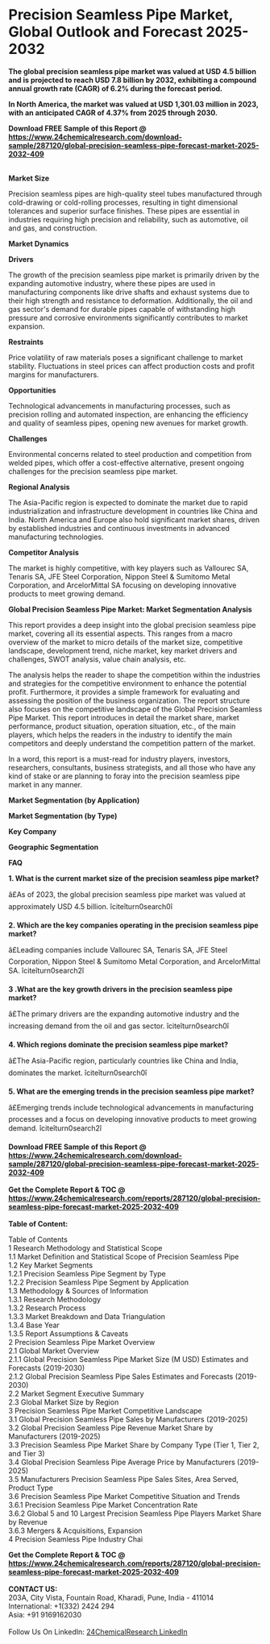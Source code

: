 <h1>Precision Seamless Pipe Market, Global Outlook and Forecast 2025-2032</h1><p><strong>The global precision seamless pipe market was valued at USD 4.5 billion and is projected to reach USD 7.8 billion by 2032, exhibiting a compound annual growth rate (CAGR) of 6.2% during the forecast period. </strong></p><p>
</p><p><strong>In North America, the market was valued at USD 1,301.03 million in 2023, with an anticipated CAGR of 4.37% from 2025 through 2030.</strong></p><div><b>Download FREE Sample of this Report @ 
            <a href="https://www.24chemicalresearch.com/download-sample/287120/global-precision-seamless-pipe-forecast-market-2025-2032-409">
            https://www.24chemicalresearch.com/download-sample/287120/global-precision-seamless-pipe-forecast-market-2025-2032-409</a></b></div><br><p>
<strong>Market Size</strong></p><p>
</p><p>
</p><p>Precision seamless pipes are high-quality steel tubes manufactured through cold-drawing or cold-rolling processes, resulting in tight dimensional tolerances and superior surface finishes. These pipes are essential in industries requiring high precision and reliability, such as automotive, oil and gas, and construction.</p><p>
<strong>Market Dynamics</strong></p><p>
</p><p><strong>Drivers</strong></p><p>
</p><p>The growth of the precision seamless pipe market is primarily driven by the expanding automotive industry, where these pipes are used in manufacturing components like drive shafts and exhaust systems due to their high strength and resistance to deformation. Additionally, the oil and gas sector's demand for durable pipes capable of withstanding high pressure and corrosive environments significantly contributes to market expansion. </p><p>
</p><p><strong>Restraints</strong></p><p>
</p><p>Price volatility of raw materials poses a significant challenge to market stability. Fluctuations in steel prices can affect production costs and profit margins for manufacturers.</p><p>
</p><p><strong>Opportunities</strong></p><p>
</p><p>Technological advancements in manufacturing processes, such as precision rolling and automated inspection, are enhancing the efficiency and quality of seamless pipes, opening new avenues for market growth. </p><p>
</p><p><strong>Challenges</strong></p><p>
</p><p>Environmental concerns related to steel production and competition from welded pipes, which offer a cost-effective alternative, present ongoing challenges for the precision seamless pipe market. </p><p>
</p><p><strong>Regional Analysis</strong></p><p>
</p><p>The Asia-Pacific region is expected to dominate the market due to rapid industrialization and infrastructure development in countries like China and India. North America and Europe also hold significant market shares, driven by established industries and continuous investments in advanced manufacturing technologies. </p><p>
</p><p><strong>Competitor Analysis</strong></p><p>
</p><p>The market is highly competitive, with key players such as Vallourec SA, Tenaris SA, JFE Steel Corporation, Nippon Steel &amp; Sumitomo Metal Corporation, and ArcelorMittal SA focusing on developing innovative products to meet growing demand. </p><p>
</p><p><strong>Global Precision Seamless Pipe Market: Market Segmentation Analysis</strong></p><p>
</p><p>This report provides a deep insight into the global precision seamless pipe market, covering all its essential aspects. This ranges from a macro overview of the market to micro details of the market size, competitive landscape, development trend, niche market, key market drivers and challenges, SWOT analysis, value chain analysis, etc.</p><p>
</p><p>The analysis helps the reader to shape the competition within the industries and strategies for the competitive environment to enhance the potential profit. Furthermore, it provides a simple framework for evaluating and assessing the position of the business organization. The report structure also focuses on the competitive landscape of the Global Precision Seamless Pipe Market. This report introduces in detail the market share, market performance, product situation, operation situation, etc., of the main players, which helps the readers in the industry to identify the main competitors and deeply understand the competition pattern of the market.</p><p>
</p><p>In a word, this report is a must-read for industry players, investors, researchers, consultants, business strategists, and all those who have any kind of stake or are planning to foray into the precision seamless pipe market in any manner.</p><p>
</p><p><strong>Market Segmentation (by Application)</strong></p><p>
</p><p>
</p><p><strong>Market Segmentation (by Type)</strong></p><p>
</p><p>
</p><p><strong>Key Company</strong></p><p>
</p><p>
<strong>Geographic Segmentation</strong></p><p>
</p><p>
</p><p><strong>FAQ</strong></p><p>
</p><p><strong>1. What is the current market size of the precision seamless pipe market?</strong></p><p>
</p><p>â£As of 2023, the global precision seamless pipe market was valued at approximately USD 4.5 billion. îciteîturn0search0î</p><p>
</p><p><strong>2. Which are the key companies operating in the precision seamless pipe market?</strong></p><p>
</p><p>â£Leading companies include Vallourec SA, Tenaris SA, JFE Steel Corporation, Nippon Steel &amp; Sumitomo Metal Corporation, and ArcelorMittal SA. îciteîturn0search2î</p><p>
</p><p><strong>3 .What are the key growth drivers in the precision seamless pipe market?</strong></p><p>
</p><p>â£The primary drivers are the expanding automotive industry and the increasing demand from the oil and gas sector. îciteîturn0search0î</p><p>
</p><p><strong>4. Which regions dominate the precision seamless pipe market?</strong></p><p>
</p><p>â£The Asia-Pacific region, particularly countries like China and India, dominates the market. îciteîturn0search0î</p><p>
</p><p><strong>5. What are the emerging trends in the precision seamless pipe market?</strong></p><p>
</p><p>â£Emerging trends include technological advancements in manufacturing processes and a focus on developing innovative products to meet growing demand. îciteîturn0search2î</p><div><b>Download FREE Sample of this Report @ 
            <a href="https://www.24chemicalresearch.com/download-sample/287120/global-precision-seamless-pipe-forecast-market-2025-2032-409">
            https://www.24chemicalresearch.com/download-sample/287120/global-precision-seamless-pipe-forecast-market-2025-2032-409</a></b></div><br><div><b>Get the Complete Report & TOC @ 
            <a href="https://www.24chemicalresearch.com/reports/287120/global-precision-seamless-pipe-forecast-market-2025-2032-409">
            https://www.24chemicalresearch.com/reports/287120/global-precision-seamless-pipe-forecast-market-2025-2032-409</a></b></div><br>
            <b>Table of Content:</b><p>Table of Contents<br />
1 Research Methodology and Statistical Scope<br />
1.1 Market Definition and Statistical Scope of Precision Seamless Pipe<br />
1.2 Key Market Segments<br />
1.2.1 Precision Seamless Pipe Segment by Type<br />
1.2.2 Precision Seamless Pipe Segment by Application<br />
1.3 Methodology & Sources of Information<br />
1.3.1 Research Methodology<br />
1.3.2 Research Process<br />
1.3.3 Market Breakdown and Data Triangulation<br />
1.3.4 Base Year<br />
1.3.5 Report Assumptions & Caveats<br />
2 Precision Seamless Pipe Market Overview<br />
2.1 Global Market Overview<br />
2.1.1 Global Precision Seamless Pipe Market Size (M USD) Estimates and Forecasts (2019-2030)<br />
2.1.2 Global Precision Seamless Pipe Sales Estimates and Forecasts (2019-2030)<br />
2.2 Market Segment Executive Summary<br />
2.3 Global Market Size by Region<br />
3 Precision Seamless Pipe Market Competitive Landscape<br />
3.1 Global Precision Seamless Pipe Sales by Manufacturers (2019-2025)<br />
3.2 Global Precision Seamless Pipe Revenue Market Share by Manufacturers (2019-2025)<br />
3.3 Precision Seamless Pipe Market Share by Company Type (Tier 1, Tier 2, and Tier 3)<br />
3.4 Global Precision Seamless Pipe Average Price by Manufacturers (2019-2025)<br />
3.5 Manufacturers Precision Seamless Pipe Sales Sites, Area Served, Product Type<br />
3.6 Precision Seamless Pipe Market Competitive Situation and Trends<br />
3.6.1 Precision Seamless Pipe Market Concentration Rate<br />
3.6.2 Global 5 and 10 Largest Precision Seamless Pipe Players Market Share by Revenue<br />
3.6.3 Mergers & Acquisitions, Expansion<br />
4 Precision Seamless Pipe Industry Chai</p><div><b>Get the Complete Report & TOC @ 
            <a href="https://www.24chemicalresearch.com/reports/287120/global-precision-seamless-pipe-forecast-market-2025-2032-409">
            https://www.24chemicalresearch.com/reports/287120/global-precision-seamless-pipe-forecast-market-2025-2032-409</a></b></div><br><b>CONTACT US:</b><br>
            203A, City Vista, Fountain Road, Kharadi, Pune, India - 411014<br>
            International: +1(332) 2424 294<br>
            Asia: +91 9169162030 <br><br>
            Follow Us On LinkedIn: <a href="https://www.linkedin.com/company/24chemicalresearch/">24ChemicalResearch LinkedIn</a>